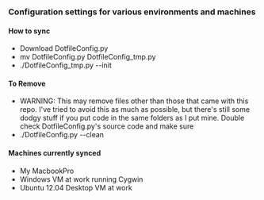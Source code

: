 ### Configuration settings for various environments and machines


#### How to sync
* Download DotfileConfig.py
* mv DotfileConfig.py DotfileConfig_tmp.py
* ./DotfileConfig_tmp.py --init

#### To Remove
* WARNING: This may remove files other than those that came with this repo. 
I've tried to avoid this as much as possible, but there's still some dodgy
stuff if you put code in the same folders as I put mine. Double check
DotfileConfig.py's source code and make sure
* ./DotfileConfig.py --clean

#### Machines currently synced
* My MacbookPro
* Windows VM at work running Cygwin
* Ubuntu 12.04 Desktop VM at work
